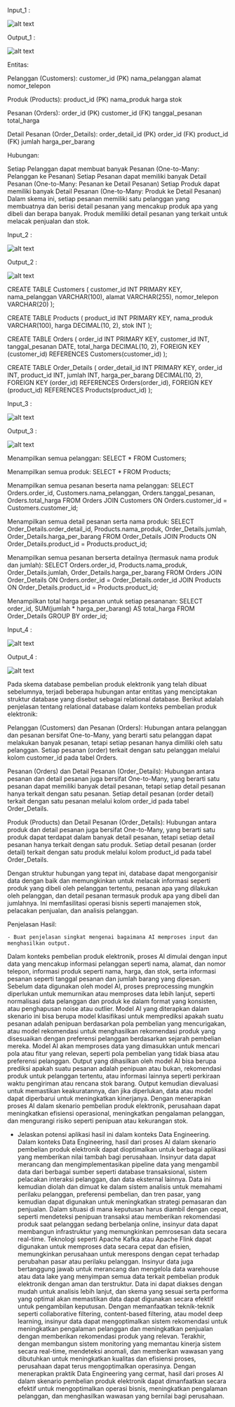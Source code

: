 Input_1 :

 ![alt text](https://github.com/abdansyakur14002/DE_Abdan-Syakur/blob/main/14.Data%20Ingestion/screenshot/prioritas1_customers.jpg)

Output_1 :

 ![alt text](https://github.com/abdansyakur14002/DE_Abdan-Syakur/blob/main/14.Data%20Ingestion/screenshot/prioritas1_customers.jpg)

Entitas:

Pelanggan (Customers):
    customer_id (PK)
    nama_pelanggan
    alamat
    nomor_telepon

Produk (Products):
    product_id (PK)
    nama_produk
    harga
    stok

Pesanan (Orders):
    order_id (PK)
    customer_id (FK)
    tanggal_pesanan
    total_harga

Detail Pesanan (Order_Details):
    order_detail_id (PK)
    order_id (FK)
    product_id (FK)
    jumlah
    harga_per_barang

Hubungan:

Setiap Pelanggan dapat membuat banyak Pesanan (One-to-Many: Pelanggan ke Pesanan)
Setiap Pesanan dapat memiliki banyak Detail Pesanan (One-to-Many: Pesanan ke Detail Pesanan)
Setiap Produk dapat memiliki banyak Detail Pesanan (One-to-Many: Produk ke Detail Pesanan)
Dalam skema ini, setiap pesanan memiliki satu pelanggan yang membuatnya dan berisi detail pesanan yang mencakup produk apa yang dibeli dan berapa banyak. Produk memiliki detail pesanan yang terkait untuk melacak penjualan dan stok.

Input_2 :

 ![alt text](https://github.com/abdansyakur14002/DE_Abdan-Syakur/blob/main/14.Data%20Ingestion/screenshot/prioritas1_customers.jpg)

Output_2 :

 ![alt text](https://github.com/abdansyakur14002/DE_Abdan-Syakur/blob/main/14.Data%20Ingestion/screenshot/prioritas1_customers.jpg)

CREATE TABLE Customers (
    customer_id INT PRIMARY KEY,
    nama_pelanggan VARCHAR(100),
    alamat VARCHAR(255),
    nomor_telepon VARCHAR(20)
);

CREATE TABLE Products (
    product_id INT PRIMARY KEY,
    nama_produk VARCHAR(100),
    harga DECIMAL(10, 2),
    stok INT
);

CREATE TABLE Orders (
    order_id INT PRIMARY KEY,
    customer_id INT,
    tanggal_pesanan DATE,
    total_harga DECIMAL(10, 2),
    FOREIGN KEY (customer_id) REFERENCES Customers(customer_id)
);

CREATE TABLE Order_Details (
    order_detail_id INT PRIMARY KEY,
    order_id INT,
    product_id INT,
    jumlah INT,
    harga_per_barang DECIMAL(10, 2),
    FOREIGN KEY (order_id) REFERENCES Orders(order_id),
    FOREIGN KEY (product_id) REFERENCES Products(product_id)
);

Input_3 :

 ![alt text](https://github.com/abdansyakur14002/DE_Abdan-Syakur/blob/main/14.Data%20Ingestion/screenshot/prioritas1_customers.jpg)

Output_3 :

 ![alt text](https://github.com/abdansyakur14002/DE_Abdan-Syakur/blob/main/14.Data%20Ingestion/screenshot/prioritas1_customers.jpg)

Menampilkan semua pelanggan:
    SELECT * FROM Customers;

Menampilkan semua produk:
    SELECT * FROM Products;

Menampilkan semua pesanan beserta nama pelanggan:
    SELECT Orders.order_id, Customers.nama_pelanggan, Orders.tanggal_pesanan, Orders.total_harga
    FROM Orders
    JOIN Customers ON Orders.customer_id = Customers.customer_id;

Menampilkan semua detail pesanan serta nama produk:
    SELECT Order_Details.order_detail_id, Products.nama_produk, Order_Details.jumlah, Order_Details.harga_per_barang
    FROM Order_Details
    JOIN Products ON Order_Details.product_id = Products.product_id;

Menampilkan semua pesanan berserta detailnya (termasuk nama produk dan jumlah):
    SELECT Orders.order_id, Products.nama_produk, Order_Details.jumlah, Order_Details.harga_per_barang
    FROM Orders
    JOIN Order_Details ON Orders.order_id = Order_Details.order_id
    JOIN Products ON Order_Details.product_id = Products.product_id;

Menampilkan total harga pesanan untuk setiap pesananan:
    SELECT order_id, SUM(jumlah * harga_per_barang) AS total_harga
    FROM Order_Details
    GROUP BY order_id;

Input_4 :

 ![alt text](https://github.com/abdansyakur14002/DE_Abdan-Syakur/blob/main/14.Data%20Ingestion/screenshot/prioritas1_customers.jpg)

Output_4 :

 ![alt text](https://github.com/abdansyakur14002/DE_Abdan-Syakur/blob/main/14.Data%20Ingestion/screenshot/prioritas1_customers.jpg)


Pada skema database pembelian produk elektronik yang telah dibuat sebelumnya, terjadi beberapa hubungan antar entitas yang menciptakan struktur database yang disebut sebagai relational database. Berikut adalah penjelasan tentang relational database dalam konteks pembelian produk elektronik:

Pelanggan (Customers) dan Pesanan (Orders):
    Hubungan antara pelanggan dan pesanan bersifat One-to-Many, yang berarti satu pelanggan dapat melakukan banyak pesanan, tetapi setiap pesanan hanya dimiliki oleh satu pelanggan.
    Setiap pesanan (order) terkait dengan satu pelanggan melalui kolom customer_id pada tabel Orders.

Pesanan (Orders) dan Detail Pesanan (Order_Details):
    Hubungan antara pesanan dan detail pesanan juga bersifat One-to-Many, yang berarti satu pesanan dapat memiliki banyak detail pesanan, tetapi setiap detail pesanan hanya terkait dengan satu pesanan.
    Setiap detail pesanan (order detail) terkait dengan satu pesanan melalui kolom order_id pada tabel Order_Details.

Produk (Products) dan Detail Pesanan (Order_Details):
    Hubungan antara produk dan detail pesanan juga bersifat One-to-Many, yang berarti satu produk dapat terdapat dalam banyak detail pesanan, tetapi setiap detail pesanan hanya terkait dengan satu produk.
    Setiap detail pesanan (order detail) terkait dengan satu produk melalui kolom product_id pada tabel Order_Details.

Dengan struktur hubungan yang tepat ini, database dapat mengorganisir data dengan baik dan memungkinkan untuk melacak informasi seperti produk yang dibeli oleh pelanggan tertentu, pesanan apa yang dilakukan oleh pelanggan, dan detail pesanan termasuk produk apa yang dibeli dan jumlahnya. Ini memfasilitasi operasi bisnis seperti manajemen stok, pelacakan penjualan, dan analisis pelanggan.

Penjelasan Hasil:

    - Buat penjelasan singkat mengenai bagaimana AI memproses input dan menghasilkan output.
   Dalam konteks pembelian produk elektronik, proses AI dimulai dengan input data yang mencakup informasi pelanggan seperti nama, alamat, dan nomor telepon, informasi produk seperti nama, harga, dan stok, serta informasi pesanan seperti tanggal pesanan dan jumlah barang yang dipesan. Sebelum data digunakan oleh model AI, proses preprocessing mungkin diperlukan untuk memurnikan atau memproses data lebih lanjut, seperti normalisasi data pelanggan dan produk ke dalam format yang konsisten, atau penghapusan noise atau outlier. Model AI yang diterapkan dalam skenario ini bisa berupa model klasifikasi untuk memprediksi apakah suatu pesanan adalah penipuan berdasarkan pola pembelian yang mencurigakan, atau model rekomendasi untuk menghasilkan rekomendasi produk yang disesuaikan dengan preferensi pelanggan berdasarkan sejarah pembelian mereka. Model AI akan memproses data yang dimasukkan untuk mencari pola atau fitur yang relevan, seperti pola pembelian yang tidak biasa atau preferensi pelanggan. Output yang dihasilkan oleh model AI bisa berupa prediksi apakah suatu pesanan adalah penipuan atau bukan, rekomendasi produk untuk pelanggan tertentu, atau informasi lainnya seperti perkiraan waktu pengiriman atau rencana stok barang. Output kemudian dievaluasi untuk memastikan keakuratannya, dan jika diperlukan, data atau model dapat diperbarui untuk meningkatkan kinerjanya. Dengan menerapkan proses AI dalam skenario pembelian produk elektronik, perusahaan dapat meningkatkan efisiensi operasional, meningkatkan pengalaman pelanggan, dan mengurangi risiko seperti penipuan atau kekurangan stok.

   - Jelaskan potensi aplikasi hasil ini dalam konteks Data Engineering.
   Dalam konteks Data Engineering, hasil dari proses AI dalam skenario pembelian produk elektronik dapat dioptimalkan untuk berbagai aplikasi yang memberikan nilai tambah bagi perusahaan. Insinyur data dapat merancang dan mengimplementasikan pipeline data yang mengambil data dari berbagai sumber seperti database transaksional, sistem pelacakan interaksi pelanggan, dan data eksternal lainnya. Data ini kemudian diolah dan dimuat ke dalam sistem analisis untuk memahami perilaku pelanggan, preferensi pembelian, dan tren pasar, yang kemudian dapat digunakan untuk meningkatkan strategi pemasaran dan penjualan. Dalam situasi di mana keputusan harus diambil dengan cepat, seperti mendeteksi penipuan transaksi atau memberikan rekomendasi produk saat pelanggan sedang berbelanja online, insinyur data dapat membangun infrastruktur yang memungkinkan pemrosesan data secara real-time. Teknologi seperti Apache Kafka atau Apache Flink dapat digunakan untuk memproses data secara cepat dan efisien, memungkinkan perusahaan untuk merespons dengan cepat terhadap perubahan pasar atau perilaku pelanggan. Insinyur data juga bertanggung jawab untuk merancang dan mengelola data warehouse atau data lake yang menyimpan semua data terkait pembelian produk elektronik dengan aman dan terstruktur. Data ini dapat diakses dengan mudah untuk analisis lebih lanjut, dan skema yang sesuai serta performa yang optimal akan memastikan data dapat digunakan secara efektif untuk pengambilan keputusan. Dengan memanfaatkan teknik-teknik seperti collaborative filtering, content-based filtering, atau model deep learning, insinyur data dapat mengoptimalkan sistem rekomendasi untuk meningkatkan pengalaman pelanggan dan meningkatkan penjualan dengan memberikan rekomendasi produk yang relevan. Terakhir, dengan membangun sistem monitoring yang memantau kinerja sistem secara real-time, mendeteksi anomali, dan memberikan wawasan yang dibutuhkan untuk meningkatkan kualitas dan efisiensi proses, perusahaan dapat terus mengoptimalkan operasinya. Dengan menerapkan praktik Data Engineering yang cermat, hasil dari proses AI dalam skenario pembelian produk elektronik dapat dimanfaatkan secara efektif untuk mengoptimalkan operasi bisnis, meningkatkan pengalaman pelanggan, dan menghasilkan wawasan yang bernilai bagi perusahaan.


